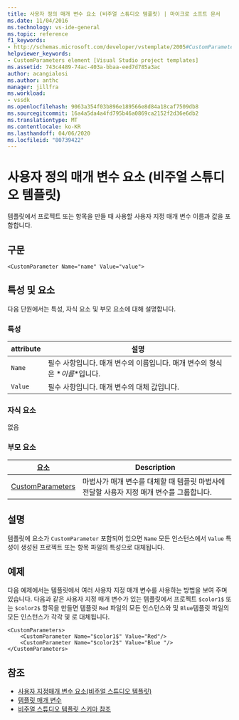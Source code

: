 ```yaml
---
title: 사용자 정의 매개 변수 요소 (비주얼 스튜디오 템플릿) | 마이크로 소프트 문서
ms.date: 11/04/2016
ms.technology: vs-ide-general
ms.topic: reference
f1_keywords:
- http://schemas.microsoft.com/developer/vstemplate/2005#CustomParameter
helpviewer_keywords:
- CustomParameters element [Visual Studio project templates]
ms.assetid: 743c4489-74ac-403a-bbaa-eed7d785a3ac
author: acangialosi
ms.author: anthc
manager: jillfra
ms.workload:
- vssdk
ms.openlocfilehash: 9063a354f03b896e189566e8d84a18caf7509db8
ms.sourcegitcommit: 16a4a5da4a4fd795b46a0869ca2152f2d36e6db2
ms.translationtype: MT
ms.contentlocale: ko-KR
ms.lasthandoff: 04/06/2020
ms.locfileid: "80739422"
---
```

# <a name="customparameter-element-visual-studio-templates"></a>사용자 정의 매개 변수 요소 (비주얼 스튜디오 템플릿)
템플릿에서 프로젝트 또는 항목을 만들 때 사용할 사용자 지정 매개 변수 이름과 값을 포함합니다.

## <a name="syntax"></a>구문

```
<CustomParameter Name="name" Value="value">
```

## <a name="attributes-and-elements"></a>특성 및 요소
 다음 단원에서는 특성, 자식 요소 및 부모 요소에 대해 설명합니다.

### <a name="attributes"></a>특성

|attribute|설명|
|---------------|-----------------|
|`Name`|필수 사항입니다. 매개 변수의 이름입니다. 매개 변수의 형식은 $*이름*$입니다.|
|`Value`|필수 사항입니다. 매개 변수의 대체 값입니다.|

### <a name="child-elements"></a>자식 요소
 없음

### <a name="parent-elements"></a>부모 요소

|요소|Description|
|-------------|-----------------|
|[CustomParameters](../extensibility/customparameters-element-visual-studio-templates.md)|마법사가 매개 변수를 대체할 때 템플릿 마법사에 전달할 사용자 지정 매개 변수를 그룹합니다.|

## <a name="remarks"></a>설명
 템플릿에 요소가 `CustomParameter` 포함되어 있으면 `Name` 모든 인스턴스에서 `Value` 특성이 생성된 프로젝트 또는 항목 파일의 특성으로 대체됩니다.

## <a name="example"></a>예제
 다음 예제에서는 템플릿에서 여러 사용자 지정 매개 변수를 사용하는 방법을 보여 주며 있습니다. 다음과 같은 사용자 지정 매개 변수가 있는 템플릿에서 프로젝트 `$color1$` 또는 `$color2$` 항목을 만들면 템플릿 `Red` 파일의 모든 인스턴스와 및 `Blue`템플릿 파일의 모든 인스턴스가 각각 및 로 대체됩니다.

```
<CustomParameters>
    <CustomParameter Name="$color1$" Value="Red"/>
    <CustomParameter Name="$color2$" Value="Blue "/>
</CustomParameters>
```

## <a name="see-also"></a>참조
- [사용자 지정매개 변수 요소(비주얼 스튜디오 템플릿)](../extensibility/customparameters-element-visual-studio-templates.md)
- [템플릿 매개 변수](../ide/template-parameters.md)
- [비주얼 스튜디오 템플릿 스키마 참조](../extensibility/visual-studio-template-schema-reference.md)
